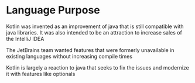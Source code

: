 # Language Purpose


Kotlin was invented as an improvement of java that is still compatible with java libraries. It was also intended to be an attraction to increase sales of the IntelliJ IDEA


The JetBrains team wanted features that were formerly unavailable in existing languages without increasing compile times


Kotlin is largely a reaction to java that seeks to fix the issues and modernize it with features like optionals
